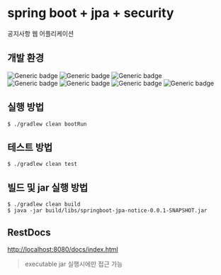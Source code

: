 # spring boot + jpa + security
공지사항 웹 어플리케이션

## 개발 환경
![Generic badge](https://img.shields.io/badge/spring--boot-2.5.5-brightgreen.svg)
![Generic badge](https://img.shields.io/badge/spring--data--jpa-2.5.5-blueviolet.svg)
![Generic badge](https://img.shields.io/badge/querydsl-4.4.0-bbd.svg)  
![Generic badge](https://img.shields.io/badge/h2-1.4.200-blue.svg)
![Generic badge](https://img.shields.io/badge/jdk-11-orange.svg)
![Generic badge](https://img.shields.io/badge/Gradle-7.1.1-yellowgreen.svg)
![Generic badge](https://img.shields.io/badge/intelij-2021.2.2-purple.svg) 

## 실행 방법
```shell
$ ./gradlew clean bootRun
```

## 테스트 방법
```shell
$ ./gradlew clean test
```

## 빌드 및 jar 실행 방법
```shell
$ ./gradlew clean build
$ java -jar build/libs/springboot-jpa-notice-0.0.1-SNAPSHOT.jar
```

## RestDocs
[http://localhost:8080/docs/index.html](http://localhost:8080/docs/index.html)
> executable jar 실행시에만 접근 가능